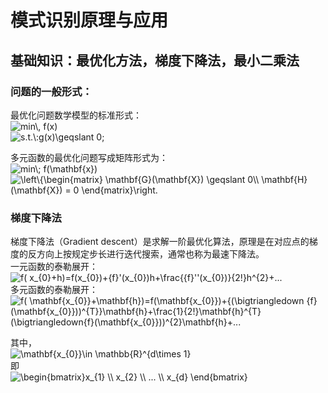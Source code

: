 # 模式识别原理与应用
## 基础知识：最优化方法，梯度下降法，最小二乘法

### 问题的一般形式：
最优化问题数学模型的标准形式：<br />
<img src="http://latex.codecogs.com/gif.latex?min\,&space;f(x)" title="min\, f(x)" /><br />
<img src="http://latex.codecogs.com/gif.latex?s.t.\:g(x)\geqslant&space;0;" title="s.t.\:g(x)\geqslant 0;" />

多元函数的最优化问题写成矩阵形式为：<br />
<img src="http://latex.codecogs.com/gif.latex?min\;&space;f(\mathbf{x})" title="min\; f(\mathbf{x})" /><br />
<img src="http://latex.codecogs.com/gif.latex?\left\{\begin{matrix}&space;\mathbf{G}(\mathbf{X})&space;\geqslant&space;0\\&space;\mathbf{H}(\mathbf{X})&space;=&space;0&space;\end{matrix}\right." title="\left\{\begin{matrix} \mathbf{G}(\mathbf{X}) \geqslant 0\\ \mathbf{H}(\mathbf{X}) = 0 \end{matrix}\right." />

### 梯度下降法
  梯度下降法（Gradient descent）是求解一阶最优化算法，原理是在对应点的梯度的反方向上按规定步长进行迭代搜索，通常也称为最速下降法。<br />
一元函数的泰勒展开：<br /><img src="http://latex.codecogs.com/gif.latex?f(&space;x_{0}&plus;h)=f(x_{0})&plus;{f}'(x_{0})h&plus;\frac{{f}''(x_{0})}{2!}h^{2}&plus;..." title="f( x_{0}+h)=f(x_{0})+{f}'(x_{0})h+\frac{{f}''(x_{0})}{2!}h^{2}+..." /><br />
多元函数的泰勒展开：<br /><img src="http://latex.codecogs.com/gif.latex?f(&space;\mathbf{x_{0}}&plus;\mathbf{h})=f(\mathbf{x_{0}})&plus;{(\bigtriangledown&space;{f}(\mathbf{x_{0}}))^{T}}\mathbf{h}&plus;\frac{1}{2!}\mathbf{h}^{T}(\bigtriangledown{f}(\mathbf{x_{0}}))^{2}\mathbf{h}&plus;..." title="f( \mathbf{x_{0}}+\mathbf{h})=f(\mathbf{x_{0}})+{(\bigtriangledown {f}(\mathbf{x_{0}}))^{T}}\mathbf{h}+\frac{1}{2!}\mathbf{h}^{T}(\bigtriangledown{f}(\mathbf{x_{0}}))^{2}\mathbf{h}+..." />

其中，<br /><img src="http://latex.codecogs.com/gif.latex?\mathbf{x_{0}}\in&space;\mathbb{R}^{d\times&space;1}" title="\mathbf{x_{0}}\in \mathbb{R}^{d\times 1}" /><br />即<br /><img src="http://latex.codecogs.com/gif.latex?\begin{bmatrix}x_{1}&space;\\&space;x_{2}&space;\\&space;...&space;\\&space;x_{d}&space;\end{bmatrix}" title="\begin{bmatrix}x_{1} \\ x_{2} \\ ... \\ x_{d} \end{bmatrix}" /><br />
